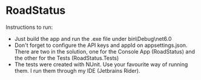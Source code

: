 # RoadStatus

Instructions to run: 
- Just build the app and run the .exe file under bin\Debug\net6.0
- Don't forget to configure the API keys and appId on appsettings.json. There are two in the solution, one for the Console App (RoadStatus) and the other for the Tests (RoadStatus.Tests)
- The tests were created with NUnit. Use your favourite way of running them. I run them through my IDE (Jetbrains Rider).
